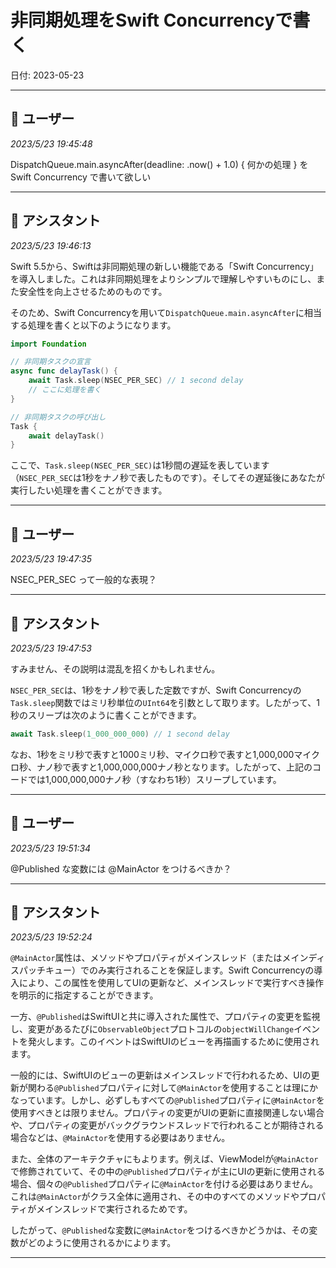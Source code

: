 # 非同期処理をSwift Concurrencyで書く

日付: 2023-05-23

---

## 👤 ユーザー
*2023/5/23 19:45:48*

DispatchQueue.main.asyncAfter(deadline: .now() + 1.0) { 何かの処理 } をSwift Concurrency で書いて欲しい

---

## 🤖 アシスタント
*2023/5/23 19:46:13*

Swift 5.5から、Swiftは非同期処理の新しい機能である「Swift Concurrency」を導入しました。これは非同期処理をよりシンプルで理解しやすいものにし、また安全性を向上させるためのものです。

そのため、Swift Concurrencyを用いて`DispatchQueue.main.asyncAfter`に相当する処理を書くと以下のようになります。

```swift
import Foundation

// 非同期タスクの宣言
async func delayTask() {
    await Task.sleep(NSEC_PER_SEC) // 1 second delay
    // ここに処理を書く
}

// 非同期タスクの呼び出し
Task {
    await delayTask()
}
```

ここで、`Task.sleep(NSEC_PER_SEC)`は1秒間の遅延を表しています（`NSEC_PER_SEC`は1秒をナノ秒で表したものです）。そしてその遅延後にあなたが実行したい処理を書くことができます。

---

## 👤 ユーザー
*2023/5/23 19:47:35*

NSEC_PER_SEC って一般的な表現？

---

## 🤖 アシスタント
*2023/5/23 19:47:53*

すみません、その説明は混乱を招くかもしれません。

`NSEC_PER_SEC`は、1秒をナノ秒で表した定数ですが、Swift Concurrencyの`Task.sleep`関数ではミリ秒単位の`UInt64`を引数として取ります。したがって、1秒のスリープは次のように書くことができます。

```swift
await Task.sleep(1_000_000_000) // 1 second delay
```

なお、1秒をミリ秒で表すと1000ミリ秒、マイクロ秒で表すと1,000,000マイクロ秒、ナノ秒で表すと1,000,000,000ナノ秒となります。したがって、上記のコードでは1,000,000,000ナノ秒（すなわち1秒）スリープしています。

---

## 👤 ユーザー
*2023/5/23 19:51:34*

@Published な変数には @MainActor  をつけるべきか？

---

## 🤖 アシスタント
*2023/5/23 19:52:24*

`@MainActor`属性は、メソッドやプロパティがメインスレッド（またはメインディスパッチキュー）でのみ実行されることを保証します。Swift Concurrencyの導入により、この属性を使用してUIの更新など、メインスレッドで実行すべき操作を明示的に指定することができます。

一方、`@Published`はSwiftUIと共に導入された属性で、プロパティの変更を監視し、変更があるたびに`ObservableObject`プロトコルの`objectWillChange`イベントを発火します。このイベントはSwiftUIのビューを再描画するために使用されます。

一般的には、SwiftUIのビューの更新はメインスレッドで行われるため、UIの更新が関わる`@Published`プロパティに対して`@MainActor`を使用することは理にかなっています。しかし、必ずしもすべての`@Published`プロパティに`@MainActor`を使用すべきとは限りません。プロパティの変更がUIの更新に直接関連しない場合や、プロパティの変更がバックグラウンドスレッドで行われることが期待される場合などは、`@MainActor`を使用する必要はありません。

また、全体のアーキテクチャにもよります。例えば、ViewModelが`@MainActor`で修飾されていて、その中の`@Published`プロパティが主にUIの更新に使用される場合、個々の`@Published`プロパティに`@MainActor`を付ける必要はありません。これは`@MainActor`がクラス全体に適用され、その中のすべてのメソッドやプロパティがメインスレッドで実行されるためです。

したがって、`@Published`な変数に`@MainActor`をつけるべきかどうかは、その変数がどのように使用されるかによります。

---
